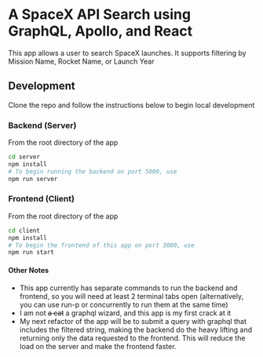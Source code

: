# A SpaceX API Search using GraphQL, Apollo, and React
This app allows a user to search SpaceX launches. It supports filtering by Mission Name, Rocket Name, or Launch Year

## Development
Clone the repo and follow the instructions below to begin local development

### Backend (Server)
From the root directory of the app
```bash
cd server
npm install
# To begin running the backend on port 5000, use
npm run server
```

### Frontend (Client)
From the root directory of the app

```bash
cd client
npm install
# To begin the frontend of this app on port 3000, use
npm run start
```

#### Other Notes
- This app currently has separate commands to run the backend and frontend, so you will need at least 2 terminal tabs open (alternatively, you can use run-p or concurrently to run them at the same time)
- I am not ~~a cat~~ a graphql wizard, and this app is my first crack at it
- My next refactor of the app will be to submit a query with graphql that includes the filtered string, making the backend do the heavy lifting and returning only the data requested to the frontend. This will reduce the load on the server and make the frontend faster.
